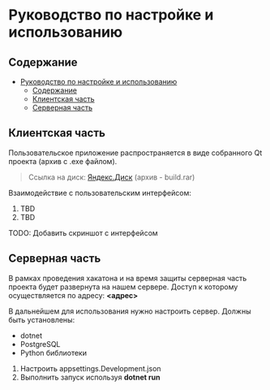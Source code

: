 # Руководство по настройке и использованию

## Содержание

- [Руководство по настройке и использованию](#руководство-по-настройке-и-использованию)
  - [Содержание](#содержание)
  - [Клиентская часть](#клиентская-часть)
  - [Серверная часть](#серверная-часть)

## Клиентская часть

Пользовательское приложение распространяется в виде собранного Qt проекта (архив с .exe файлом). 
> Ссылка на диск: [Яндекс.Диск](https://disk.yandex.ru/d/WxdX_FwFQdTang) (архив - build.rar)

Взаимодействие с пользовательским интерфейсом:
1. TBD
2. TBD

TODO: Добавить скриншот с интерфейсом

## Серверная часть

В рамках проведения хакатона и на время защиты серверная часть проекта будет развернута на нашем сервере. Доступ к которому осуществляется по адресу: __<адрес>__

В дальнейшем для использования нужно настроить сервер. Должны быть установлены:
  * dotnet
  * PostgreSQL
  * Python библиотеки

1. Настроить appsettings.Development.json
2. Выполнить запуск используя **dotnet run**